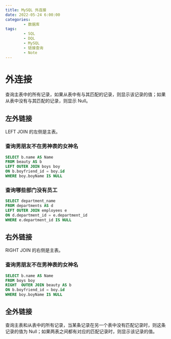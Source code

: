 ```yaml
---
title: MySQL 外连接
date: 2022-05-24 6:00:00
categories:
        - 数据库
tags:
        - SQL
        - DQL
        - MySQL
        - 链接查询
        - Note
---
```


# 外连接

查询主表中的所有记录，如果从表中有与其匹配的记录，则显示该记录的值；如果从表中没有与其匹配的记录，则显示 Null。

## 左外链接

LEFT JOIN 的左侧是主表。

### 查询男朋友不在男神表的女神名

```SQL
SELECT b.name AS Name
FROM beauty AS b
LEFT OUTER JOIN boys boy
ON b.boyfriend_id = boy.id
WHERE boy.boyName IS NULL
```

### 查询哪些部门没有员工

```SQL
SELECT department_name
FROM departments AS d
LEFT OUTER JOIN employees e
ON d.department_id = e.department_id
WHERE e.department_id IS NULL
```

## 右外链接

RIGHT JOIN 的右侧是主表。

### 查询男朋友不在男神表的女神名

```SQL
SELECT b.name AS Name
FROM boys boy
RIGHT  OUTER JOIN beauty AS b
ON b.boyfriend_id = boy.id
WHERE boy.boyName IS NULL
```

## 全外链接

查询主表和从表中的所有记录，当某条记录在另一个表中没有匹配记录时，则这条记录的值为 Null；如果两表之间都有对应的匹配记录时，则显示该记录的值。
